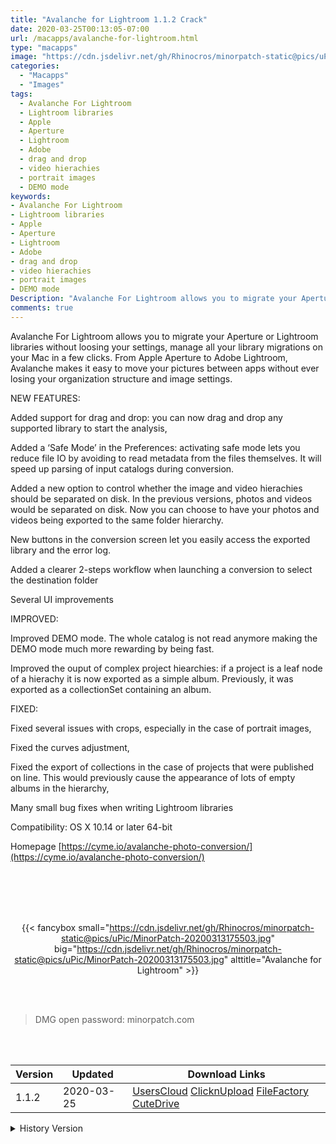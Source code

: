 ```yaml
---
title: "Avalanche for Lightroom 1.1.2 Crack"
date: 2020-03-25T00:13:05-07:00
url: /macapps/avalanche-for-lightroom.html
type: "macapps"
image: "https://cdn.jsdelivr.net/gh/Rhinocros/minorpatch-static@pics/uPic/ZcIGZQ.png"
categories:
  - "Macapps"
  - "Images"
tags:
  - Avalanche For Lightroom
  - Lightroom libraries
  - Apple
  - Aperture
  - Lightroom
  - Adobe
  - drag and drop
  - video hierachies
  - portrait images
  - DEMO mode
keywords:
- Avalanche For Lightroom
- Lightroom libraries
- Apple
- Aperture
- Lightroom
- Adobe
- drag and drop
- video hierachies
- portrait images
- DEMO mode
Description: "Avalanche For Lightroom allows you to migrate your Aperture or Lightroom libraries without loosing your settings, manage all your library migrations on your Mac in a few clicks"
comments: true
---
```


Avalanche For Lightroom allows you to migrate your Aperture or Lightroom libraries without loosing your settings, manage all your library migrations on your Mac in a few clicks. From Apple Aperture to Adobe Lightroom, Avalanche makes it easy to move your pictures between apps without ever losing your organization structure and image settings.

NEW FEATURES:

Added support for drag and drop: you can now drag and drop any supported library to start the analysis,

Added a ‘Safe Mode’ in the Preferences: activating safe mode lets you reduce file IO by avoiding to read metadata from the files
themselves. It will speed up parsing of input catalogs during conversion.

Added a new option to control whether the image and video hierachies should be separated on disk. In the previous versions, photos and
videos would be separated on disk. Now you can choose to have your photos and videos being exported to the same folder hierarchy.

New buttons in the conversion screen let you easily access the exported library and the error log.

Added a clearer 2-steps workflow when launching a conversion to select the destination folder

Several UI improvements

IMPROVED:

Improved DEMO mode. The whole catalog is not read anymore making the DEMO mode much more rewarding by being fast.

Improved the ouput of complex project hiearchies: if a project is a leaf node of a hierachy it is now exported as a simple album.
Previously, it was exported as a collectionSet containing an album.

FIXED:

Fixed several issues with crops, especially in the case of portrait images,

Fixed the curves adjustment,

Fixed the export of collections in the case of projects that were published on line. This would previously cause the appearance of lots of
empty albums in the hierarchy,

Many small bug fixes when writing Lightroom libraries

Compatibility: OS X 10.14 or later 64-bit

Homepage [https://cyme.io/avalanche-photo-conversion/](https://cyme.io/avalanche-photo-conversion/)

<br/>
<br/>
<script async src="https://pagead2.googlesyndication.com/pagead/js/adsbygoogle.js"></script>
<ins class="adsbygoogle"
     style="display:block; text-align:center;"
     data-ad-layout="in-article"
     data-ad-format="fluid"
     data-ad-client="ca-pub-8746275014476192"
     data-ad-slot="5144997159"></ins>
<script>
     (adsbygoogle = window.adsbygoogle || []).push({});
</script>
<br/>
<br/>


<center>

{{< fancybox small="https://cdn.jsdelivr.net/gh/Rhinocros/minorpatch-static@pics/uPic/MinorPatch-20200313175503.jpg" big="https://cdn.jsdelivr.net/gh/Rhinocros/minorpatch-static@pics/uPic/MinorPatch-20200313175503.jpg" alttitle="Avalanche for Lightroom" >}}

</center>

<br/>
<br/>


> DMG open password: minorpatch.com

<br/>

<br/>
<div id="history_version" class="history_version">

| Version | Updated | Download Links |
| ---- | ---- | ---- |
| 1.1.2 | 2020-03-25 | [UsersCloud](https://ouo.io/frbNIC)   [ClicknUpload](https://ouo.io/soqtMp)   [FileFactory](https://ouo.io/Vhzzsa)   [CuteDrive](https://ouo.io/GIjspB) |
<details>
<summary>History Version</summary>

| Version | Updated | Download Links |
| ---- | ---- | ---- |
| 1.1.1 | 2020-03-19 | [UsersCloud](https://ouo.io/Pfu18E)   [ClicknUpload](https://ouo.io/b2PCUR)   [FileFactory](https://ouo.io/sApy3g)   [CuteDrive](https://ouo.io/DvZtksZ) |
| 1.1 | 2020-03-13 | [UsersCloud](https://ouo.io/OLgUkC)   [ClicknUpload](https://ouo.io/qAZNwm)   [FileFactory](https://ouo.io/XP81oG)   [CuteDrive](https://ouo.io/kDIDRO) |
</details>

</div>
